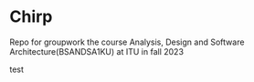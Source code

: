 # Chirp
Repo for groupwork the course Analysis, Design and Software Architecture(BSANDSA1KU) at ITU in fall 2023


test